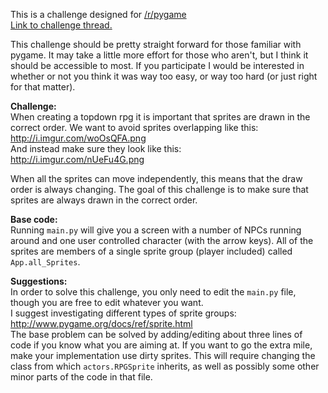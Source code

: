 This is a challenge designed for [/r/pygame](https://www.reddit.com/r/pygame/)  
[Link to challenge thread.](https://www.reddit.com/r/pygame/comments/3de4ng/challenge_drawing_in_the_right_order/)

This challenge should be pretty straight forward for those familiar with pygame.  It may take a little more effort for those who aren't, but I think it should be accessible to most.  If you participate I would be interested in whether or not you think it was way too easy, or way too hard (or just right for that matter).

**Challenge:**  
When creating a topdown rpg it is important that sprites are drawn in the correct order.  We want to avoid sprites overlapping like this:  
http://i.imgur.com/woOsQFA.png  
And instead make sure they look like this:  
http://i.imgur.com/nUeFu4G.png


When all the sprites can move independently, this means that the draw order is always changing.  The goal of this challenge is to make sure that sprites are always drawn in the correct order.


**Base code:**  
Running `main.py` will give you a screen with a number of NPCs running around and one user controlled character (with the arrow keys).   All of the sprites are members of a single sprite group (player included) called `App.all_Sprites`.  


**Suggestions:**  
In order to solve this challenge, you only need to edit the `main.py` file, though you are free to edit whatever you want.  
I suggest investigating different types of sprite groups:  
http://www.pygame.org/docs/ref/sprite.html  
The base problem can be solved by adding/editing about three lines of code if you know what you are aiming at.  If you want to go the extra mile, make your implementation use dirty sprites.  This will require changing the class from which `actors.RPGSprite` inherits, as well as possibly some other minor parts of the code in that file.


